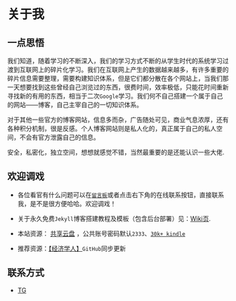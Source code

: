 # 关于我

## 一点思悟

我们知道，随着学习的不断深入，我们的学习方式不断的从学生时代的系统学习过渡到互联网上的碎片化学习。我们在互联网上产生的数据越来越多，有许多重要的碎片信息需要整理，需要构建知识体系，但是它们都分散在各个网站上，当我们那一天想要找到这些曾经自己浏览过的东西，很费时间，效率极低，只能花时间重新寻找新的有用的东西，相当于二次`Google`学习。我们何不自己搭建一个属于自己的网站——博客，自己主宰自己的一切知识体系。

对于其他一些官方的博客网站，信息多而杂，广告随处可见，商业气息浓厚，还有各种积分机制，很是反感。个人博客网站则是私人化的，真正属于自己的私人空间，不会有官方泄露自己的信息。

安全，私密化，独立空间，想想就感觉不错，当然最重要的是还能认识一些大佬.

## 欢迎调戏

* 各位看官有什么问题可以在[`留言板`](https://www.creat.kim/guest.html)或者点击右下角的在线联系按钮，直接联系我，是不是很方便哈哈。欢迎调戏！
* 关于永久免费`Jekyll`博客搭建教程及模板（包含后台部署）见：[Wiki页](https://github.com/ds19991999/ds19991999.github.io/wiki).
* 本站资源： [共享云盘](https://pan.creat.kim) ，公共账号密码默认`2333`、[`30k+ kindle`](https://onedrive.creat.kim)
* 推荐资源：[【经济学人】](https://github.com/nailperry-zd/The-Economist)`GitHub`同步更新

## 联系方式
* [TG](https://t.me/baba2333)